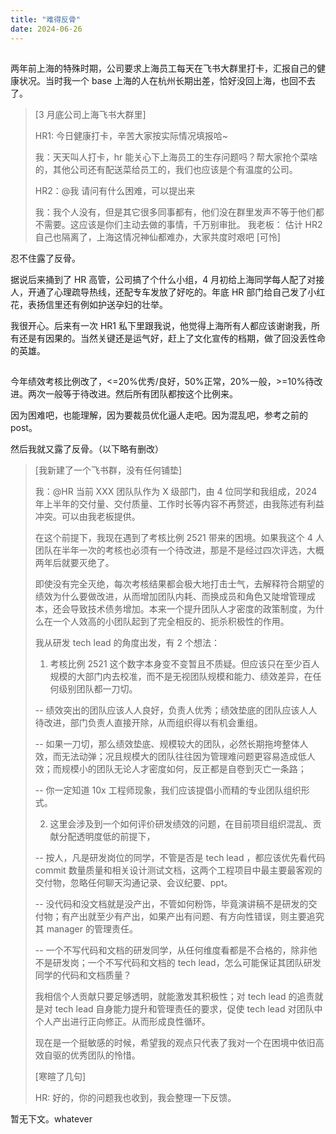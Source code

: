 ```yaml
---
title: "难得反骨"
date: 2024-06-26
---
```


##

两年前上海的特殊时期，公司要求上海员工每天在飞书大群里打卡，汇报自己的健康状况。当时我一个 base 上海的人在杭州长期出差，恰好没回上海，也回不去了。

> [3 月底公司上海飞书大群里]
>
> HR1: 今日健康打卡，辛苦大家按实际情况填报哈~
>
> 我：天天叫人打卡，hr 能关心下上海员工的生存问题吗？帮大家抢个菜啥的，其他公司还有配送菜给员工的，我们也应该是个有温度的公司。
>
> HR2：@我 请问有什么困难，可以提出来
>
> 我：我个人没有，但是其它很多同事都有，他们没在群里发声不等于他们都不需要。这应该是你们主动去做的事情，千万别审批。
> 我老板： 估计 HR2 自己也隔离了，上海这情况神仙都难办，大家共度时艰吧 [可怜]

忍不住露了反骨。

据说后来捅到了 HR 高管，公司搞了个什么小组，4 月初给上海同学每人配了对接人，开通了心理疏导热线，还配专车发放了好吃的。年底 HR 部门给自己发了小红花，表扬信里还有例如护送孕妇的壮举。

我很开心。后来有一次 HR1 私下里跟我说，他觉得上海所有人都应该谢谢我，所有还是有因果的。当然关键还是运气好，赶上了文化宣传的档期，做了回没丢性命的英雄。

##

今年绩效考核比例改了，<=20%优秀/良好，50%正常，20%一般，>=10%待改进。两次一般等于待改进。然后所有团队都按这个比例来。

因为困难吧，也能理解，因为要裁员优化逼人走吧。因为混乱吧，参考之前的 post。

然后我就又露了反骨。（以下略有删改）

> [我新建了一个飞书群，没有任何铺垫]
>
> 我：@HR 当前 XXX 团队队作为 X 级部门，由 4 位同学和我组成，2024 年上半年的交付量、交付质量、工作时长等内容不再赘述，由我陈述有利益冲突。可以由我老板提供。
>
> 在这个前提下，我现在遇到了考核比例 2521 带来的困境。如果我这个 4 人团队在半年一次的考核也必须有一个待改进，那是不是经过四次评选，大概两年后就要灭绝了。
>
> 即使没有完全灭绝，每次考核结果都会极大地打击士气，去解释符合期望的绩效为什么要做改进，从而增加团队内耗、而换成员和角色又陡增管理成本，还会导致技术债务增加。本来一个提升团队人才密度的政策制度，为什么在一个人效高的小团队起到了完全相反的、扼杀积极性的作用。
>
> 我从研发 tech lead 的角度出发，有 2 个想法：
>
> 1. 考核比例 2521 这个数字本身变不变暂且不质疑。但应该只在至少百人规模的大部门内去校准，而不是无视团队规模和能力、绩效差异，在任何级别团队都一刀切。
>
> -- 绩效突出的团队应该人人良好，负责人优秀；绩效垫底的团队应该人人待改进，部门负责人直接开除，从而组织得以有机会重组。
>
> -- 如果一刀切，那么绩效垫底、规模较大的团队，必然长期拖垮整体人效，而无法动弹；况且规模大的团队往往因为管理难问题更容易造成低人效；而规模小的团队无论人才密度如何，反正都是自卷到灭亡一条路；
>
> -- 你一定知道 10x 工程师现象，我们应该提倡小而精的专业团队组织形式。
>
> 2. 这里会涉及到一个如何评价研发绩效的问题，在目前项目组织混乱、贡献分配透明度低的前提下，
>
> -- 按人，凡是研发岗位的同学，不管是否是 tech lead ，都应该优先看代码 commit 数量质量和相关设计测试文档，这两个工程项目中最主要最客观的交付物，忽略任何聊天沟通记录、会议纪要、ppt。
>
> -- 没代码和没文档就是没产出，不管如何粉饰，毕竟演讲稿不是研发的交付物；有产出就至少有产出，如果产出有问题、有方向性错误，则主要追究其 manager 的管理责任。
>
> -- 一个不写代码和文档的研发同学，从任何维度看都是不合格的，除非他不是研发岗；一个不写代码和文档的 tech lead，怎么可能保证其团队研发同学的代码和文档质量？
>
> 我相信个人贡献只要足够透明，就能激发其积极性；对 tech lead 的追责就是对 tech lead 自身能力提升和管理责任的要求，促使 tech lead 对团队中个人产出进行正向修正。从而形成良性循环。
>
> 现在是一个挺敏感的时候，希望我的观点只代表了我对一个在困境中依旧高效自驱的优秀团队的怜惜。
>
> [寒暄了几句]
>
> HR: 好的，你的问题我也收到，我会整理一下反馈。

暂无下文。whatever
